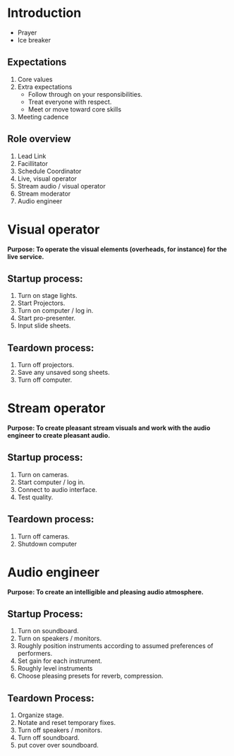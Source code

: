 # Introduction

- Prayer
- Ice breaker

## Expectations

1. Core values
2. Extra expectations
    - Follow through on your responsibilities.
    - Treat everyone with respect.
    - Meet or move toward core skills
3. Meeting cadence

## Role overview

1. Lead Link
1. Facillitator
1. Schedule Coordinator
1. Live, visual operator
1. Stream audio / visual operator
1. Stream moderator
1. Audio engineer

# Visual operator

**Purpose: To operate the visual elements (overheads, for instance) for the live service.**

## Startup process:

1. Turn on stage lights.
1. Start Projectors.
1. Turn on computer / log in.
1. Start pro-presenter.
1. Input slide sheets.

## Teardown process:

1. Turn off projectors.
1. Save any unsaved song sheets.
1. Turn off computer.

# Stream operator

**Purpose: To create pleasant stream visuals and work with the audio engineer to create pleasant audio.**

## Startup process:

1. Turn on cameras.
1. Start computer / log in.
1. Connect to audio interface.
1. Test quality.

## Teardown process:

1. Turn off cameras.
1. Shutdown computer

# Audio engineer

**Purpose: To create an intelligible and pleasing audio atmosphere.**

## Startup Process:

1. Turn on soundboard.
1. Turn on speakers / monitors.
1. Roughly position instruments according to assumed preferences of performers.
1. Set gain for each instrument.
1. Roughly level instruments
1. Choose pleasing presets for reverb, compression.

## Teardown Process:

1. Organize stage.
1. Notate and reset temporary fixes.
1. Turn off speakers / monitors.
1. Turn off soundboard.
1. put cover over soundboard.
